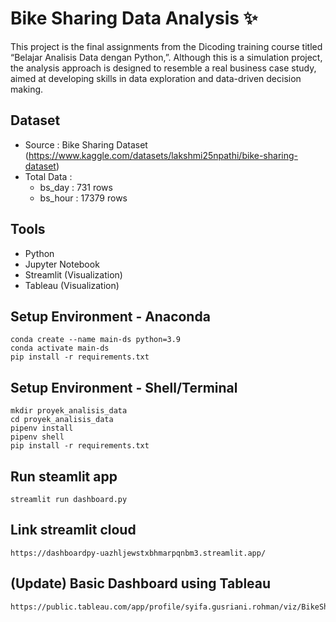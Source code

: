 # Bike Sharing Data Analysis ✨
This project is the final assignments from the Dicoding training course titled “Belajar Analisis Data dengan Python,”. Although this is a simulation project, the analysis approach is designed to resemble a real business case study, aimed at developing skills in data exploration and data-driven decision making.

## Dataset
- Source : Bike Sharing Dataset (https://www.kaggle.com/datasets/lakshmi25npathi/bike-sharing-dataset)
- Total Data : 
  - bs_day    : 731 rows
  - bs_hour   : 17379 rows

## Tools
- Python
- Jupyter Notebook
- Streamlit (Visualization)
- Tableau (Visualization)

## Setup Environment - Anaconda
```
conda create --name main-ds python=3.9
conda activate main-ds
pip install -r requirements.txt
```

## Setup Environment - Shell/Terminal
```
mkdir proyek_analisis_data
cd proyek_analisis_data
pipenv install
pipenv shell
pip install -r requirements.txt
```

## Run steamlit app
```
streamlit run dashboard.py
```

## Link streamlit cloud
```
https://dashboardpy-uazhljewstxbhmarpqnbm3.streamlit.app/
```
## (Update) Basic Dashboard using Tableau
```
https://public.tableau.com/app/profile/syifa.gusriani.rohman/viz/BikeSharingDashboard_17441308093570/Dashboard1
```
